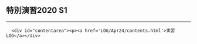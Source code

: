 ## 特別演習2020 S1
---
      <div id="contentarea"><p><a href='LOG/Apr24/contents.html'>実習LOG</a></div>
